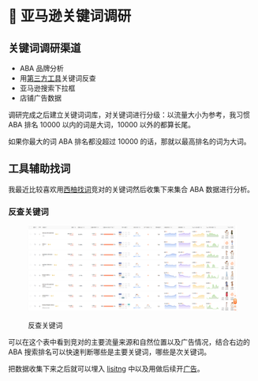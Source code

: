 # 🏀 亚马逊关键词调研

## 关键词调研渠道

* ABA 品牌分析
* 用[第三方工具](../pei-tao-gong-ju/chang-yong-ruan-jian.md)关键词反查
* 亚马逊搜索下拉框
* 店铺广告数据

调研完成之后建立关键词词库，对关键词进行分级：以流量大小为参考，我习惯 ABA 排名 10000 以内的词是大词，10000 以外的都算长尾。

如果你最大的词 ABA 排名都没超过 10000 的话，那就以最高排名的词为大词。

## 工具辅助找词

我最近比较喜欢用[西柚找词](https://www.xiyouzhaoci.com/activity/channel\_register/plyk)竞对的关键词然后收集下来集合 ABA 数据进行分析。

### 反查关键词

<figure><img src="../.gitbook/assets/image (47).png" alt=""><figcaption><p>反查关键词</p></figcaption></figure>

可以在这个表中看到竞对的主要流量来源和自然位置以及广告情况，结合右边的 ABA 搜索排名可以快速判断哪些是主要关键词，哪些是次关键词。

把数据收集下来之后就可以埋入 [lisitng](listing.md) 中以及用做后续开[广告](../di-wu-zhang-ya-ma-xun-guang-gao-tou-fang-ce-le/zhan-nei-guang-gao/guang-gao-guan-jian-ci-tou-fang-ji-qiao.md)。


